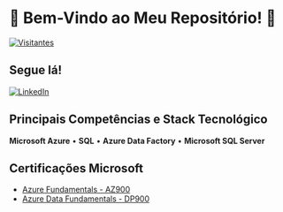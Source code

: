 # 🌟 Bem-Vindo ao Meu Repositório! 🌟

[![Visitantes](https://visitor-badge.laobi.icu/badge?page_id=ronnanlimao)](https://github.com/GuilhermeBerti)  

## Segue lá!
<a href="https://www.linkedin.com/in/guilhermedecastroberti/">
  <img alt="LinkedIn" src="https://img.shields.io/badge/linkedin%20-%230077B5.svg?&style=for-the-badge&logo=linkedin&logoColor=white"/>
</a>

## Principais Competências e Stack Tecnológico

**Microsoft Azure** • **SQL** • **Azure Data Factory** • **Microsoft SQL Server**


## Certificações Microsoft

- [Azure Fundamentals - AZ900](https://learn.microsoft.com/api/credentials/share/pt-br/GuilhermeBerti-8069/83C23B8DD4FEB8B4?sharingId=58402B125345453D)
- [Azure Data Fundamentals - DP900](https://learn.microsoft.com/api/credentials/share/pt-br/GuilhermeBerti-8069/2D74AEB186B358A?sharingId=58402B125345453D )
